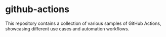 # github-actions
This repository contains a collection of various samples of GitHub Actions, showcasing different use cases and automation workflows.
